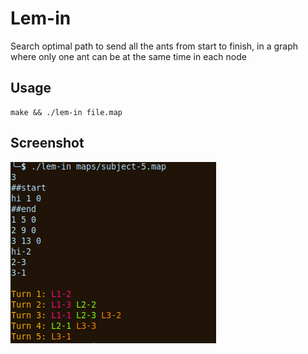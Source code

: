 # Lem-in

Search optimal path to send all the ants from start to finish, in a graph where only one ant can be at the same time in each node

## Usage

```
make && ./lem-in file.map
```

## Screenshot

![alt text](https://github.com/latiagertrutis/lem-in/blob/master/images/Screenshot%20from%202018-09-04%2018-01-05.png)